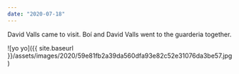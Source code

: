 ```yaml
---
date: "2020-07-18"
---
```


David Valls came to visit. Boí and David Valls went to the guarderia together.

![yo yo]({{ site.baseurl }}/assets/images/2020/59e81fb2a39da560dfa93e82c52e31076da3be57.jpg)

